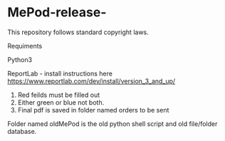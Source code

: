 # MePod-release-
This repository follows standard copyright laws.

Requiments

Python3

ReportLab - install instructions here https://www.reportlab.com/dev/install/version_3_and_up/

1. Red feilds must be filled out
2. Either green or blue not both.
3. Final pdf is saved in folder named orders to be sent

Folder named oldMePod is the old python shell script and old file/folder database.

